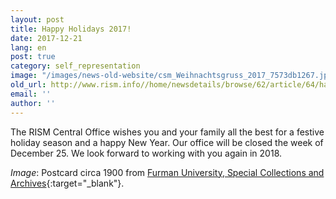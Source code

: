 ```yaml
---
layout: post
title: Happy Holidays 2017!
date: 2017-12-21
lang: en
post: true
category: self_representation
image: "/images/news-old-website/csm_Weihnachtsgruss_2017_7573db1267.jpg"
old_url: http://www.rism.info//home/newsdetails/browse/62/article/64/happy-holidays-2017.html
email: ''
author: ''
---
```

The RISM Central Office wishes you and your family all the best for a festive holiday season and a happy New Year. Our office will be closed the week of December 25. We look forward to working with you again in 2018.

_Image_: Postcard circa 1900 from [Furman University, Special Collections and Archives](http://cdm16821.contentdm.oclc.org/cdm/ref/collection/p16821coll9/id/767){:target="_blank"}.

